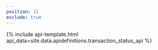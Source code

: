 ```yaml
---
position: 11
exclude: true
---
```

{% include api-template.html api_data=site.data.apidefinitions.transaction_status_api %}
